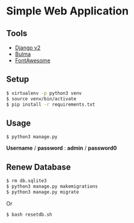 # Simple Web Application

## Tools

 - [Django v2](https://www.djangoproject.com/)
 - [Bulma](https://bulma.io/)
 - [FontAwesome](https://fontawesome.com)

## Setup

```bash
$ virtualenv -p python3 venv
$ source venv/bin/activate
$ pip install -r requirements.txt
```

## Usage

```
$ python3 manage.py
```
__Username__ / __password__ : __admin__ / __password0__

## Renew Database

```bash
$ rm db.sqlite3
$ python3 manage.py makemigrations
$ python3 manage.py migrate
```
Or
```bash
$ bash resetdb.sh
```
